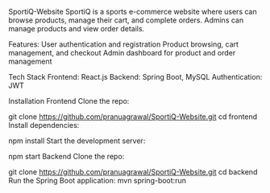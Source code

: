 SportiQ-Website
SportiQ is a sports e-commerce website where users can browse products, manage their cart, and complete orders. Admins can manage products and view order details.

Features:
User authentication and registration
Product browsing, cart management, and checkout
Admin dashboard for product and order management

Tech Stack
Frontend: React.js
Backend: Spring Boot, MySQL
Authentication: JWT

Installation
Frontend
Clone the repo:

git clone https://github.com/pranuagrawal/SportiQ-Website.git
cd frontend
Install dependencies:

npm install
Start the development server:

npm start
Backend
Clone the repo:

git clone https://github.com/pranuagrawal/SportiQ-Website.git
cd backend
Run the Spring Boot application:
mvn spring-boot:run
